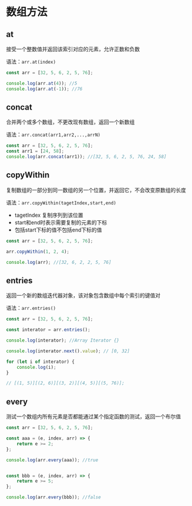 # 数组方法

## at
接受一个整数值并返回该索引对应的元素，允许正数和负数

语法：`arr.at(index)`

```javascript
const arr = [32, 5, 6, 2, 5, 76];

console.log(arr.at(4)); //5
console.log(arr.at(-1)); //76
```


## concat
合并两个或多个数组，不更改现有数组，返回一个新数组 

语法：`arr.concat(arr1,arr2,...,arrN)`

```javascript
const arr = [32, 5, 6, 2, 5, 76];
const arr1 = [24, 58];
console.log(arr.concat(arr1)); //[32, 5, 6, 2, 5, 76, 24, 58]
```

## copyWithin
复制数组的一部分到同一数组的另一个位置，并返回它，不会改变原数组的长度

语法：`arr.copyWithin(tagetIndex,start,end)`

- tagetIndex 复制序列到该位置
- start和end时表示需要复制的元素的下标
- 包括start下标的值不包括end下标的值

```javascript
const arr = [32, 5, 6, 2, 5, 76];

arr.copyWithin(1, 2, 4);

console.log(arr); //[32, 6, 2, 2, 5, 76]
```

## entries
返回一个新的数组迭代器对象，该对象包含数组中每个索引的键值对

语法：`arr.entries()`
```javascript
const arr = [32, 5, 6, 2, 5, 76];

const interator = arr.entries();

console.log(interator); //Array Iterator {}

console.log(interator.next().value); // [0, 32]

for (let i of interator) {
    console.log(i);
}

// [(1, 5)][(2, 6)][(3, 2)][(4, 5)][(5, 76)];
```


## every
测试一个数组内所有元素是否都能通过某个指定函数的测试，返回一个布尔值

```javascript
const arr = [32, 5, 6, 2, 5, 76];

const aaa = (e, index, arr) => {
    return e >= 2;
};

console.log(arr.every(aaa)); //true


const bbb = (e, index, arr) => {
    return e >= 5;
};

console.log(arr.every(bbb)); //false
```
